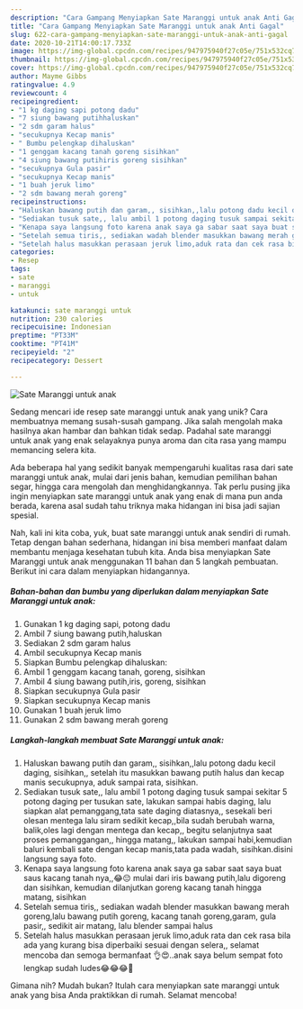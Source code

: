 ```yaml
---
description: "Cara Gampang Menyiapkan Sate Maranggi untuk anak Anti Gagal"
title: "Cara Gampang Menyiapkan Sate Maranggi untuk anak Anti Gagal"
slug: 622-cara-gampang-menyiapkan-sate-maranggi-untuk-anak-anti-gagal
date: 2020-10-21T14:00:17.733Z
image: https://img-global.cpcdn.com/recipes/947975940f27c05e/751x532cq70/sate-maranggi-untuk-anak-foto-resep-utama.jpg
thumbnail: https://img-global.cpcdn.com/recipes/947975940f27c05e/751x532cq70/sate-maranggi-untuk-anak-foto-resep-utama.jpg
cover: https://img-global.cpcdn.com/recipes/947975940f27c05e/751x532cq70/sate-maranggi-untuk-anak-foto-resep-utama.jpg
author: Mayme Gibbs
ratingvalue: 4.9
reviewcount: 4
recipeingredient:
- "1 kg daging sapi potong dadu"
- "7 siung bawang putihhaluskan"
- "2 sdm garam halus"
- "secukupnya Kecap manis"
- " Bumbu pelengkap dihaluskan"
- "1 genggam kacang tanah goreng sisihkan"
- "4 siung bawang putihiris goreng sisihkan"
- "secukupnya Gula pasir"
- "secukupnya Kecap manis"
- "1 buah jeruk limo"
- "2 sdm bawang merah goreng"
recipeinstructions:
- "Haluskan bawang putih dan garam,, sisihkan,,lalu potong dadu kecil daging, sisihkan,, setelah itu masukkan bawang putih halus dan kecap manis secukupnya, aduk sampai rata, sisihkan."
- "Sediakan tusuk sate,, lalu ambil 1 potong daging tusuk sampai sekitar 5 potong daging per tusukan sate, lakukan sampai habis daging, lalu siapkan alat pemanggang,tata sate daging diatasnya,, sesekali beri olesan mentega lalu siram sedikit kecap,,bila sudah berubah warna, balik,oles lagi dengan mentega dan kecap,, begitu selanjutnya saat proses pemanggangan,, hingga matang,, lakukan sampai habi,kemudian baluri kembali sate dengan kecap manis,tata pada wadah, sisihkan.disini langsung saya foto."
- "Kenapa saya langsung foto karena anak saya ga sabar saat saya buat saus kacang tanah nya,,😂😔 mulai dari iris bawang putih,lalu digoreng dan sisihkan, kemudian dilanjutkan goreng kacang tanah hingga matang, sisihkan"
- "Setelah semua tiris,, sediakan wadah blender masukkan bawang merah goreng,lalu bawang putih goreng, kacang tanah goreng,garam, gula pasir,, sedikit air matang, lalu blender sampai halus"
- "Setelah halus masukkan perasaan jeruk limo,aduk rata dan cek rasa bila ada yang kurang bisa diperbaiki sesuai dengan selera,, selamat mencoba dan semoga bermanfaat 👌😍..anak saya belum sempat foto lengkap sudah ludes😂😂😂🙏"
categories:
- Resep
tags:
- sate
- maranggi
- untuk

katakunci: sate maranggi untuk 
nutrition: 230 calories
recipecuisine: Indonesian
preptime: "PT33M"
cooktime: "PT41M"
recipeyield: "2"
recipecategory: Dessert

---
```



![Sate Maranggi untuk anak](https://img-global.cpcdn.com/recipes/947975940f27c05e/751x532cq70/sate-maranggi-untuk-anak-foto-resep-utama.jpg)

Sedang mencari ide resep sate maranggi untuk anak yang unik? Cara membuatnya memang susah-susah gampang. Jika salah mengolah maka hasilnya akan hambar dan bahkan tidak sedap. Padahal sate maranggi untuk anak yang enak selayaknya punya aroma dan cita rasa yang mampu memancing selera kita.

Ada beberapa hal yang sedikit banyak mempengaruhi kualitas rasa dari sate maranggi untuk anak, mulai dari jenis bahan, kemudian pemilihan bahan segar, hingga cara mengolah dan menghidangkannya. Tak perlu pusing jika ingin menyiapkan sate maranggi untuk anak yang enak di mana pun anda berada, karena asal sudah tahu triknya maka hidangan ini bisa jadi sajian spesial.




Nah, kali ini kita coba, yuk, buat sate maranggi untuk anak sendiri di rumah. Tetap dengan bahan sederhana, hidangan ini bisa memberi manfaat dalam membantu menjaga kesehatan tubuh kita. Anda bisa menyiapkan Sate Maranggi untuk anak menggunakan 11 bahan dan 5 langkah pembuatan. Berikut ini cara dalam menyiapkan hidangannya.

<!--inarticleads1-->

##### Bahan-bahan dan bumbu yang diperlukan dalam menyiapkan Sate Maranggi untuk anak:

1. Gunakan 1 kg daging sapi, potong dadu
1. Ambil 7 siung bawang putih,haluskan
1. Sediakan 2 sdm garam halus
1. Ambil secukupnya Kecap manis
1. Siapkan  Bumbu pelengkap dihaluskan:
1. Ambil 1 genggam kacang tanah, goreng, sisihkan
1. Ambil 4 siung bawang putih,iris, goreng, sisihkan
1. Siapkan secukupnya Gula pasir
1. Siapkan secukupnya Kecap manis
1. Gunakan 1 buah jeruk limo
1. Gunakan 2 sdm bawang merah goreng




<!--inarticleads2-->

##### Langkah-langkah membuat Sate Maranggi untuk anak:

1. Haluskan bawang putih dan garam,, sisihkan,,lalu potong dadu kecil daging, sisihkan,, setelah itu masukkan bawang putih halus dan kecap manis secukupnya, aduk sampai rata, sisihkan.
1. Sediakan tusuk sate,, lalu ambil 1 potong daging tusuk sampai sekitar 5 potong daging per tusukan sate, lakukan sampai habis daging, lalu siapkan alat pemanggang,tata sate daging diatasnya,, sesekali beri olesan mentega lalu siram sedikit kecap,,bila sudah berubah warna, balik,oles lagi dengan mentega dan kecap,, begitu selanjutnya saat proses pemanggangan,, hingga matang,, lakukan sampai habi,kemudian baluri kembali sate dengan kecap manis,tata pada wadah, sisihkan.disini langsung saya foto.
1. Kenapa saya langsung foto karena anak saya ga sabar saat saya buat saus kacang tanah nya,,😂😔 mulai dari iris bawang putih,lalu digoreng dan sisihkan, kemudian dilanjutkan goreng kacang tanah hingga matang, sisihkan
1. Setelah semua tiris,, sediakan wadah blender masukkan bawang merah goreng,lalu bawang putih goreng, kacang tanah goreng,garam, gula pasir,, sedikit air matang, lalu blender sampai halus
1. Setelah halus masukkan perasaan jeruk limo,aduk rata dan cek rasa bila ada yang kurang bisa diperbaiki sesuai dengan selera,, selamat mencoba dan semoga bermanfaat 👌😍..anak saya belum sempat foto lengkap sudah ludes😂😂😂🙏




Gimana nih? Mudah bukan? Itulah cara menyiapkan sate maranggi untuk anak yang bisa Anda praktikkan di rumah. Selamat mencoba!

